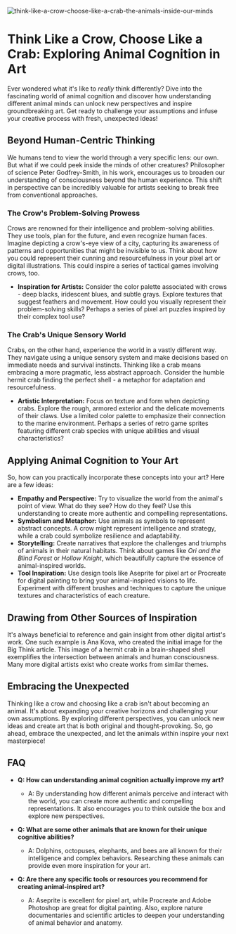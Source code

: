 ![think-like-a-crow-choose-like-a-crab-the-animals-inside-our-minds](https://images.pexels.com/photos/17483867/pexels-photo-17483867.jpeg?auto=compress&cs=tinysrgb&fit=crop&h=627&w=1200)

# Think Like a Crow, Choose Like a Crab: Exploring Animal Cognition in Art

Ever wondered what it's like to *really* think differently? Dive into the fascinating world of animal cognition and discover how understanding different animal minds can unlock new perspectives and inspire groundbreaking art. Get ready to challenge your assumptions and infuse your creative process with fresh, unexpected ideas!

## Beyond Human-Centric Thinking

We humans tend to view the world through a very specific lens: our own. But what if we could peek inside the minds of other creatures? Philosopher of science Peter Godfrey-Smith, in his work, encourages us to broaden our understanding of consciousness beyond the human experience. This shift in perspective can be incredibly valuable for artists seeking to break free from conventional approaches.

### The Crow's Problem-Solving Prowess

Crows are renowned for their intelligence and problem-solving abilities. They use tools, plan for the future, and even recognize human faces. Imagine depicting a crow's-eye view of a city, capturing its awareness of patterns and opportunities that might be invisible to us. Think about how you could represent their cunning and resourcefulness in your pixel art or digital illustrations. This could inspire a series of tactical games involving crows, too.

*   **Inspiration for Artists:** Consider the color palette associated with crows - deep blacks, iridescent blues, and subtle grays. Explore textures that suggest feathers and movement. How could you visually represent their problem-solving skills? Perhaps a series of pixel art puzzles inspired by their complex tool use?

### The Crab's Unique Sensory World

Crabs, on the other hand, experience the world in a vastly different way. They navigate using a unique sensory system and make decisions based on immediate needs and survival instincts. Thinking like a crab means embracing a more pragmatic, less abstract approach. Consider the humble hermit crab finding the perfect shell - a metaphor for adaptation and resourcefulness.

*   **Artistic Interpretation:** Focus on texture and form when depicting crabs. Explore the rough, armored exterior and the delicate movements of their claws. Use a limited color palette to emphasize their connection to the marine environment. Perhaps a series of retro game sprites featuring different crab species with unique abilities and visual characteristics?

## Applying Animal Cognition to Your Art

So, how can you practically incorporate these concepts into your art? Here are a few ideas:

*   **Empathy and Perspective:** Try to visualize the world from the animal's point of view. What do they see? How do they feel? Use this understanding to create more authentic and compelling representations.
*   **Symbolism and Metaphor:** Use animals as symbols to represent abstract concepts. A crow might represent intelligence and strategy, while a crab could symbolize resilience and adaptability.
*   **Storytelling:** Create narratives that explore the challenges and triumphs of animals in their natural habitats. Think about games like *Ori and the Blind Forest* or *Hollow Knight*, which beautifully capture the essence of animal-inspired worlds.
*   **Tool Inspiration:** Use design tools like Aseprite for pixel art or Procreate for digital painting to bring your animal-inspired visions to life. Experiment with different brushes and techniques to capture the unique textures and characteristics of each creature.

## Drawing from Other Sources of Inspiration

It's always beneficial to reference and gain insight from other digital artist's work. One such example is Ana Kova, who created the initial image for the Big Think article. This image of a hermit crab in a brain-shaped shell exemplifies the intersection between animals and human consciousness. Many more digital artists exist who create works from similar themes.

## Embracing the Unexpected

Thinking like a crow and choosing like a crab isn't about becoming an animal. It's about expanding your creative horizons and challenging your own assumptions. By exploring different perspectives, you can unlock new ideas and create art that is both original and thought-provoking. So, go ahead, embrace the unexpected, and let the animals within inspire your next masterpiece!

## FAQ

*   **Q: How can understanding animal cognition actually improve my art?**
    *   A: By understanding how different animals perceive and interact with the world, you can create more authentic and compelling representations. It also encourages you to think outside the box and explore new perspectives.

*   **Q: What are some other animals that are known for their unique cognitive abilities?**
    *   A: Dolphins, octopuses, elephants, and bees are all known for their intelligence and complex behaviors. Researching these animals can provide even more inspiration for your art.

*   **Q: Are there any specific tools or resources you recommend for creating animal-inspired art?**
    *   A: Aseprite is excellent for pixel art, while Procreate and Adobe Photoshop are great for digital painting. Also, explore nature documentaries and scientific articles to deepen your understanding of animal behavior and anatomy.
